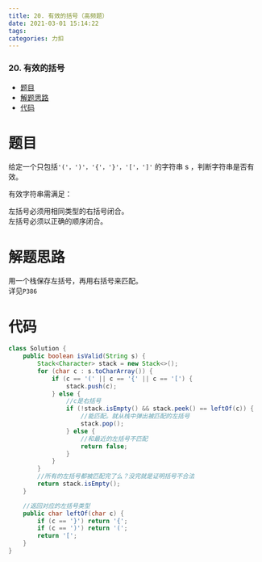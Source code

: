 ```yaml
---
title: 20. 有效的括号（高频题）
date: 2021-03-01 15:14:22
tags: 
categories: 力扣
---
```


<!--more-->

### 20\. 有效的括号

- [题目](#_2)
- [解题思路](#_9)
- [代码](#_12)

# 题目

给定一个只包括`'('，')'，'{'，'}'，'['，']'` 的字符串 s ，判断字符串是否有效。

有效字符串需满足：

左括号必须用相同类型的右括号闭合。  
左括号必须以正确的顺序闭合。

# 解题思路

用一个栈保存左括号，再用右括号来匹配。  
详见`P386`

# 代码

```java
class Solution {
    public boolean isValid(String s) {
        Stack<Character> stack = new Stack<>();
        for (char c : s.toCharArray()) {
            if (c == '(' || c == '{' || c == '[') {
                stack.push(c);
            } else {
                //c是右括号
                if (!stack.isEmpty() && stack.peek() == leftOf(c)) {
                    //能匹配。就从栈中弹出被匹配的左括号
                    stack.pop();
                } else {
                    //和最近的左括号不匹配
                    return false;
                }
            }
        }
        //所有的左括号都被匹配完了么？没完就是证明括号不合法
        return stack.isEmpty();
    }

    //返回对应的左括号类型
    public char leftOf(char c) {
        if (c == '}') return '{';
        if (c == ')') return '(';
        return '[';
    }
}
```